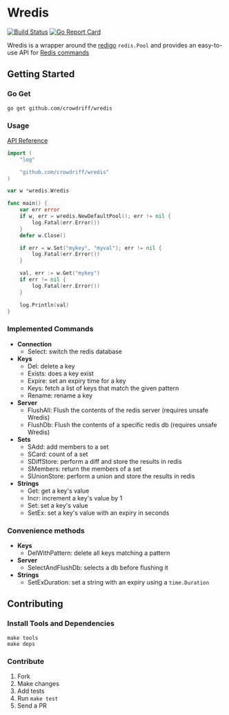 Wredis
===

[![Build Status](https://travis-ci.org/crowdriff/wredis.svg?branch=master)](https://travis-ci.org/crowdriff/wredis) [![Go Report Card](https://goreportcard.com/badge/github.com/crowdriff/wredis)](https://goreportcard.com/report/github.com/crowdriff/wredis)

Wredis is a wrapper around the [redigo](https://github.com/garyburd/redigo) `redis.Pool` and provides an easy-to-use API for [Redis commands](http://redis.io/commands)

## Getting Started

### Go Get

```
go get github.com/crowdriff/wredis
```

### Usage

[API Reference](https://godoc.org/github.com/crowdriff/wredis)

```go
import (
	"log"

	"github.com/crowdriff/wredis"
)

var w *wredis.Wredis

func main() {
	var err error
	if w, err = wredis.NewDefaultPool(); err != nil {
		log.Fatal(err.Error())
	}
	defer w.Close()

	if err = w.Set("mykey", "myval"); err != nil {
		log.Fatal(err.Error())
	}

	val, err := w.Get("mykey")
	if err != nil {
		log.Fatal(err.Error())
	}

	log.Println(val)
}
```

### Implemented Commands
* __Connection__
  * Select: switch the redis database
* __Keys__
  * Del: delete a key
  * Exists: does a key exist
  * Expire: set an expiry time for a key
  * Keys: fetch a list of keys that match the given pattern
  * Rename: rename a key
* __Server__
  * FlushAll: Flush the contents of the redis server (requires unsafe Wredis)
  * FlushDb: Flush the contents of a specific redis db (requires unsafe Wredis)
* __Sets__
  * SAdd: add members to a set
  * SCard: count of a set
  * SDiffStore: perform a diff and store the results in redis
  * SMembers: return the members of a set
  * SUnionStore: perform a union and store the results in redis
* __Strings__
  * Get: get a key's value
  * Incr: increment a key's value by 1
  * Set: set a key's value
  * SetEx: set a key's value with an expiry in seconds

### Convenience methods
* __Keys__
  * DelWithPattern: delete all keys matching a pattern
* __Server__
  * SelectAndFlushDb: selects a db before flushing it
* __Strings__
  * SetExDuration: set a string with an expiry using a `time.Duration`

## Contributing

### Install Tools and Dependencies

```
make tools
make deps
```

### Contribute

1. Fork  
2. Make changes  
3. Add tests  
4. Run `make test`  
5. Send a PR  
